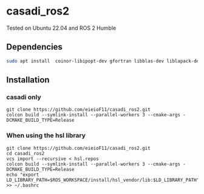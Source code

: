# casadi_ros2
Tested on Ubuntu 22.04 and ROS 2 Humble

## Dependencies

```bash
sudo apt install  coinor-libipopt-dev gfortran libblas-dev liblapack-dev libmetis-dev -y
```

## Installation

### casadi only

```
git clone https://github.com/eieioF11/casadi_ros2.git
colcon build --symlink-install --parallel-workers 3 --cmake-args -DCMAKE_BUILD_TYPE=Release
```

### When using the hsl library

```
git clone https://github.com/eieioF11/casadi_ros2.git
cd casadi_ros2
vcs import --recursive < hsl.repos
colcon build --symlink-install --parallel-workers 3 --cmake-args -DCMAKE_BUILD_TYPE=Release
echo "export LD_LIBRARY_PATH=$ROS_WORKSPACE/install/hsl_vendor/lib:$LD_LIBRARY_PATH" >> ~/.bashrc
```
